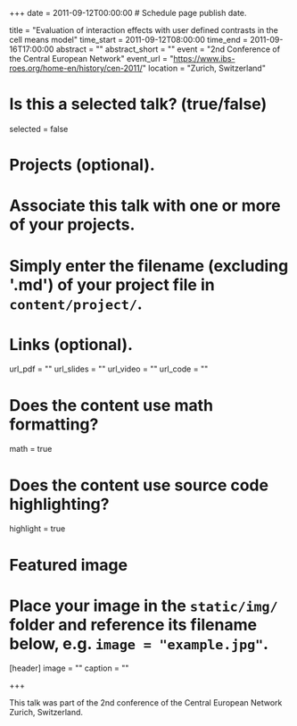 +++
date = 2011-09-12T00:00:00  # Schedule page publish date.

title = "Evaluation of interaction effects with user defined contrasts in the cell means model"
time_start = 2011-09-12T08:00:00
time_end = 2011-09-16T17:00:00
abstract = ""
abstract_short = ""
event = "2nd Conference of the Central European Network"
event_url = "https://www.ibs-roes.org/home-en/history/cen-2011/"
location = "Zurich, Switzerland"


# Is this a selected talk? (true/false)
selected = false

# Projects (optional).
#   Associate this talk with one or more of your projects.
#   Simply enter the filename (excluding '.md') of your project file in `content/project/`.

# Links (optional).
url_pdf = ""
url_slides = ""
url_video = ""
url_code = ""

# Does the content use math formatting?
math = true

# Does the content use source code highlighting?
highlight = true

# Featured image
# Place your image in the `static/img/` folder and reference its filename below, e.g. `image = "example.jpg"`.
[header]
image = ""
caption = ""

+++

This talk was part of the 2nd conference of the Central European Network Zurich, Switzerland.